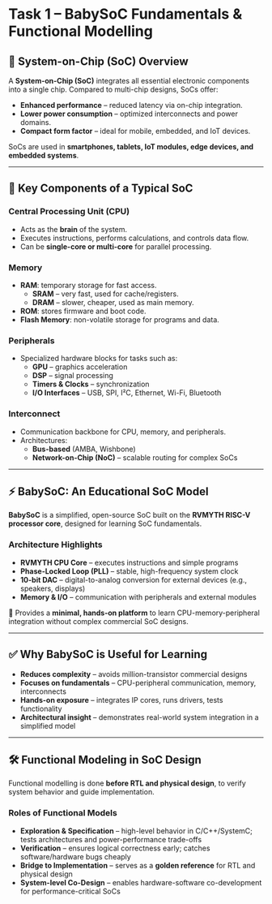 # Task 1 – BabySoC Fundamentals & Functional Modelling

## 📝 System-on-Chip (SoC) Overview

A **System-on-Chip (SoC)** integrates all essential electronic components into a single chip. Compared to multi-chip designs, SoCs offer:

- **Enhanced performance** – reduced latency via on-chip integration.
- **Lower power consumption** – optimized interconnects and power domains.
- **Compact form factor** – ideal for mobile, embedded, and IoT devices.

SoCs are used in **smartphones, tablets, IoT modules, edge devices, and embedded systems**.

---

## 🧩 Key Components of a Typical SoC

### Central Processing Unit (CPU)

- Acts as the **brain** of the system.
- Executes instructions, performs calculations, and controls data flow.
- Can be **single-core or multi-core** for parallel processing.

### Memory

- **RAM**: temporary storage for fast access.
    - **SRAM** – very fast, used for cache/registers.
    - **DRAM** – slower, cheaper, used as main memory.
- **ROM**: stores firmware and boot code.
- **Flash Memory**: non-volatile storage for programs and data.

### Peripherals

- Specialized hardware blocks for tasks such as:
    - **GPU** – graphics acceleration
    - **DSP** – signal processing
    - **Timers & Clocks** – synchronization
    - **I/O Interfaces** – USB, SPI, I²C, Ethernet, Wi-Fi, Bluetooth

### Interconnect

- Communication backbone for CPU, memory, and peripherals.
- Architectures:
    - **Bus-based** (AMBA, Wishbone)
    - **Network-on-Chip (NoC)** – scalable routing for complex SoCs

---

## ⚡ BabySoC: An Educational SoC Model

**BabySoC** is a simplified, open-source SoC built on the **RVMYTH RISC-V processor core**, designed for learning SoC fundamentals.

### Architecture Highlights

- **RVMYTH CPU Core** – executes instructions and simple programs
- **Phase-Locked Loop (PLL)** – stable, high-frequency system clock
- **10-bit DAC** – digital-to-analog conversion for external devices (e.g., speakers, displays)
- **Memory & I/O** – communication with peripherals and external modules

📌 Provides a **minimal, hands-on platform** to learn CPU-memory-peripheral integration without complex commercial SoC designs.

---

## ✅ Why BabySoC is Useful for Learning

- **Reduces complexity** – avoids million-transistor commercial designs
- **Focuses on fundamentals** – CPU-peripheral communication, memory, interconnects
- **Hands-on exposure** – integrates IP cores, runs drivers, tests functionality
- **Architectural insight** – demonstrates real-world system integration in a simplified model

---

## 🛠️ Functional Modeling in SoC Design

Functional modelling is done **before RTL and physical design**, to verify system behavior and guide implementation.

### Roles of Functional Models

- **Exploration & Specification** – high-level behavior in C/C++/SystemC; tests architectures and power-performance trade-offs
- **Verification** – ensures logical correctness early; catches software/hardware bugs cheaply
- **Bridge to Implementation** – serves as a **golden reference** for RTL and physical design
- **System-level Co-Design** – enables hardware-software co-development for performance-critical SoCs
